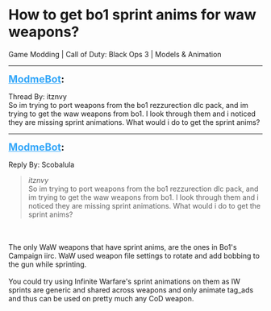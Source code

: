 # How to get bo1 sprint anims for waw weapons?
Game Modding | Call of Duty: Black Ops 3 | Models & Animation

---
<strong style="font-size: 1.4em;"><span style="text-decoration: underline;text-decoration-color: #34a7f9;"><span style="color:#34a7f9;">ModmeBot</span></span>:</strong>

<p>Thread By: itznvy<br />So im trying to port weapons from the bo1 rezzurection dlc pack, and im trying to get the waw weapons from bo1. I look through them and i noticed they are missing sprint animations. What would i do to get the sprint anims?</p>

---
<strong style="font-size: 1.4em;"><span style="text-decoration: underline;text-decoration-color: #34a7f9;"><span style="color:#34a7f9;">ModmeBot</span></span>:</strong>

<p>Reply By: Scobalula<br /><blockquote><em>itznvy</em><br />So im trying to port weapons from the bo1 rezzurection dlc pack, and im trying to get the waw weapons from bo1. I look through them and i noticed they are missing sprint animations. What would i do to get the sprint anims? </blockquote><br /> <br />The only WaW weapons that have sprint anims, are the ones in Bo1&#39;s Campaign iirc. WaW used weapon file settings to rotate and add bobbing to the gun while sprinting.<br /> <br />You could try using Infinite Warfare&#39;s sprint animations on them as IW sprints are generic and shared across weapons and only animate tag_ads and thus can be used on pretty much any CoD weapon.</p>
